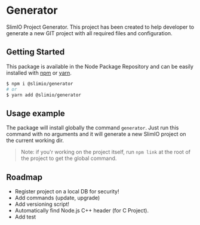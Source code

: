 # Generator
SlimIO Project Generator. This project has been created to help developer to generate a new GIT project with all required files and configuration.

## Getting Started

This package is available in the Node Package Repository and can be easily installed with [npm](https://docs.npmjs.com/getting-started/what-is-npm) or [yarn](https://yarnpkg.com).

```bash
$ npm i @slimio/generator
# or
$ yarn add @slimio/generator
```

## Usage example
The package will install globally the command `generator`. Just run this command with no arguments and it will generate a new SlimIO project on the current working dir.

> Note: if you'r working on the project itself, run `npm link` at the root of the project to get the global command.

## Roadmap

- Register project on a local DB for security!
- Add commands (update, upgrade)
- Add versioning script!
- Automatically find Node.js C++ header (for C Project).
- Add test
